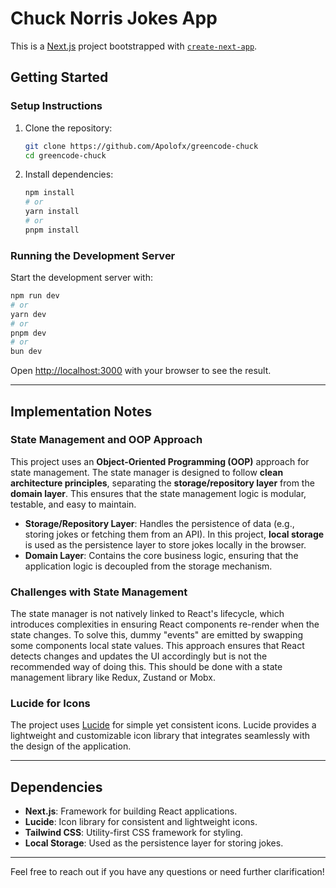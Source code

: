 # Chuck Norris Jokes App

This is a [Next.js](https://nextjs.org) project bootstrapped with [`create-next-app`](https://nextjs.org/docs/pages/api-reference/create-next-app).

## Getting Started

### Setup Instructions

1. Clone the repository:
   ```bash
   git clone https://github.com/Apolofx/greencode-chuck
   cd greencode-chuck
   ```

2. Install dependencies:
   ```bash
   npm install
   # or
   yarn install
   # or
   pnpm install
   ```

### Running the Development Server

Start the development server with:
```bash
npm run dev
# or
yarn dev
# or
pnpm dev
# or
bun dev
```

Open [http://localhost:3000](http://localhost:3000) with your browser to see the result.

---

## Implementation Notes

### **State Management and OOP Approach**
This project uses an **Object-Oriented Programming (OOP)** approach for state management. The state manager is designed to follow **clean architecture principles**, separating the **storage/repository layer** from the **domain layer**. This ensures that the state management logic is modular, testable, and easy to maintain.

- **Storage/Repository Layer**: Handles the persistence of data (e.g., storing jokes or fetching them from an API). In this project, **local storage** is used as the persistence layer to store jokes locally in the browser.
- **Domain Layer**: Contains the core business logic, ensuring that the application logic is decoupled from the storage mechanism.

### **Challenges with State Management**
The state manager is not natively linked to React's lifecycle, which introduces complexities in ensuring React components re-render when the state changes. To solve this, dummy "events" are emitted by swapping some components local state values. This approach ensures that React detects changes and updates the UI accordingly but is not the recommended way of doing this. This should be done with a state management library like Redux, Zustand or Mobx.

### **Lucide for Icons**
The project uses [Lucide](https://lucide.dev/) for simple yet consistent icons. Lucide provides a lightweight and customizable icon library that integrates seamlessly with the design of the application.

---

## Dependencies

- **Next.js**: Framework for building React applications.
- **Lucide**: Icon library for consistent and lightweight icons.
- **Tailwind CSS**: Utility-first CSS framework for styling.
- **Local Storage**: Used as the persistence layer for storing jokes.

---

Feel free to reach out if you have any questions or need further clarification!